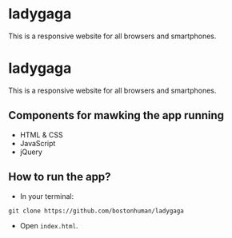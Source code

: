 # ladygaga
This is a responsive website for all browsers and smartphones.
# ladygaga

This is a responsive website for all browsers and smartphones.

## Components for mawking the app running

* HTML & CSS
* JavaScript
* jQuery

## How to run the app?

* In your terminal:
```
git clone https://github.com/bostonhuman/ladygaga
```
* Open `index.html`.
